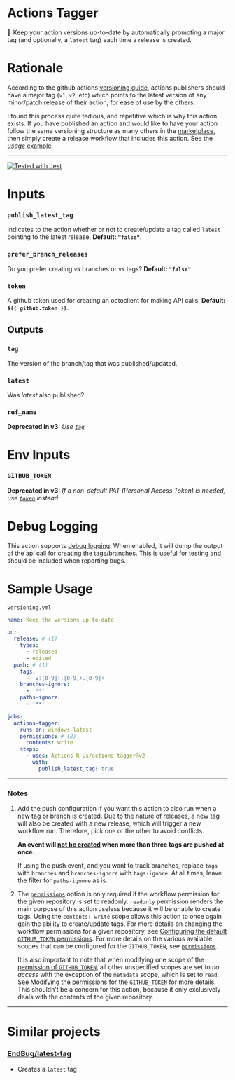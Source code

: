 # Actions Tagger

:speedboat: Keep your action versions up-to-date by automatically promoting a
major tag (and optionally, a `latest` tag) each time a release is created.

# Rationale

According to the github actions
[versioning guide](https://github.com/actions/toolkit/blob/master/docs/action-versioning.md#versioning),
actions publishers should have a major tag (`v1`, `v2`, etc) which points to the
latest version of any minor/patch release of their action, for ease of use by
the others.

I found this process quite tedious, and repetitive which is why this action
exists. If you have published an action and would like to have your action
follow the same versioning structure as many others in the
[marketplace](https://github.com/marketplace?type=actions), then simply create a
release workflow that includes this action. See the
[_usage_ example](#sample-usage).

---

[![Tested with Jest](https://img.shields.io/badge/tested_with-jest-99424f.svg)](https://github.com/facebook/jest)

# Inputs

### `publish_latest_tag`

Indicates to the action whether or not to create/update a tag called `latest`
pointing to the latest release. **Default: `"false"`**.

### `prefer_branch_releases`

Do you prefer creating `vN` branches or `vN` tags? **Default: `"false"`**

### `token`

A github token used for creating an octoclient for making API calls. **Default:
`${{ github.token }}`**.

## Outputs

### `tag`

The version of the branch/tag that was published/updated.

### `latest`

Was _latest_ also published?

### <strike>`ref_name`</strike>

**Deprecated in v3:** _Use [`tag`](#tag)_

# Env Inputs

### `GITHUB_TOKEN`

**Deprecated in v3:** _If a non-default PAT (Personal Access Token) is needed,
use [`token`](#token) instead._

# Debug Logging

This action supports
[debug logging](https://docs.github.com/en/actions/managing-workflow-runs/enabling-debug-logging#enabling-step-debug-logging).
When enabled, it will dump the output of the api call for creating the
tags/branches. This is useful for testing and should be included when reporting
bugs.

# Sample Usage

`versioning.yml`

```yaml
name: Keep the versions up-to-date

on:
  release: # (1)
    types:
      - released
      - edited
  push: # (1)
    tags:
      - 'v?[0-9]+.[0-9]+.[0-9]+'
    branches-ignore:
      - '**'
    paths-ignore:
      - '**'

jobs:
  actions-tagger:
    runs-on: windows-latest
    permissions: # (2)
      contents: write
    steps:
      - uses: Actions-R-Us/actions-tagger@v2
        with:
          publish_latest_tag: true
```

---

### Notes

1. Add the push configuration if you want this action to also run when a new tag
   or branch is created. Due to the nature of releases, a new tag will also be
   created with a new release, which will trigger a new workflow run. Therefore,
   pick one or the other to avoid conflicts.

   **An event will
   [not be created](https://docs.github.com/en/actions/using-workflows/events-that-trigger-workflows#push)
   when more than three tags are pushed at once.**

   If using the push event, and you want to track branches, replace `tags` with
   `branches` and `branches-ignore` with `tags-ignore`. At all times, leave the
   filter for `paths-ignore` as is.

2. The
   [`permissions`](https://docs.github.com/en/actions/using-workflows/workflow-syntax-for-github-actions#permissions)
   option is only required if the workflow permission for the given repository
   is set to readonly. `readonly` permission renders the main purpose of this
   action useless because it will be unable to create tags. Using the
   `contents: write` scope allows this action to once again gain the ability to
   create/update tags. For more details on changing the workflow permissions for
   a given repository, see
   [Configuring the default `GITHUB_TOKEN` permissions](https://docs.github.com/en/repositories/managing-your-repositorys-settings-and-features/enabling-features-for-your-repository/managing-github-actions-settings-for-a-repository#configuring-the-default-github_token-permissions).
   For more details on the various available scopes that can be configured for
   the `GITHUB_TOKEN`, see
   [`permissions`](https://docs.github.com/en/actions/using-workflows/workflow-syntax-for-github-actions#permissions).

   It is also important to note that when modifying one scope of the
   [permission of `GITHUB_TOKEN`](https://docs.github.com/en/actions/security-guides/automatic-token-authentication#permissions-for-the-github_token),
   all other unspecified scopes are set to _no access_ with the exception of the
   `metadata` scope, which is set to `read`. See
   [Modifying the permissions for the `GITHUB_TOKEN`](https://docs.github.com/en/actions/security-guides/automatic-token-authentication#modifying-the-permissions-for-the-github_token)
   for more details. This shouldn't be a concern for this action, because it
   only exclusively deals with the contents of the given repository.

---

# Similar projects

### [EndBug/latest-tag](https://github.com/EndBug/latest-tag)

- Creates a `latest` tag
